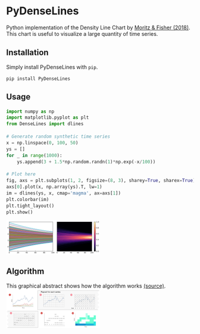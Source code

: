 # PyDenseLines
Python implementation of the Density Line Chart by [Moritz &amp; Fisher (2018)](https://arxiv.org/abs/1808.06019). This chart is useful to visualize a large quantity of time series.

## Installation

Simply install PyDenseLines with `pip`.

```console
pip install PyDenseLines
```

## Usage

```python
import numpy as np
import matplotlib.pyplot as plt
from DenseLines import dlines

# Generate random synthetic time series
x = np.linspace(0, 100, 50)
ys = []
for _ in range(1000):
    ys.append(3 + 1.5*np.random.randn(1)*np.exp(-x/100))

# Plot here
fig, axs = plt.subplots(1, 2, figsize=(8, 3), sharey=True, sharex=True)
axs[0].plot(x, np.array(ys).T, lw=1)
im = dlines(ys, x, cmap='magma', ax=axs[1])
plt.colorbar(im)
plt.tight_layout()
plt.show()
```

<img src="./figures/example.png" width="50%">

## Algorithm
This graphical abstract shows how the algorithm works [(source)](https://idl.cs.washington.edu/papers/dense-lines/).
<img src="./figures/dense-lines.png" width="50%">
